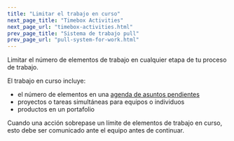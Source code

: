 ```yaml
---
title: "Limitar el trabajo en curso"
next_page_title: "Timebox Activities"
next_page_url: "timebox-activities.html"
prev_page_title: "Sistema de trabajo pull"
prev_page_url: "pull-system-for-work.html"
---
```



<div class="card summary"><div class="card-body">Limitar el número de elementos de trabajo en cualquier etapa de tu proceso de trabajo.
</div></div>

El trabajo en curso incluye:

- el número de elementos en una <a href="glossary.html#entry-backlog" class="glossary-tooltip" data-toggle="tooltip" title="Agenda pendiente: Una lista (a menudo priorizada) de elementos de trabajo (entregables) o drivers incompletos que necesitan ser abordados.">agenda de asuntos pendientes</a>
- proyectos o tareas simultáneas para equipos o individuos
- productos en un portafolio

Cuando una acción sobrepase un límite de elementos de trabajo en curso, esto debe ser comunicado ante el equipo antes de continuar.
